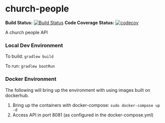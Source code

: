 
# church-people
**Build Status:**
[![Build Status](https://travis-ci.com/church-source/church-people.svg?branch=master)](https://travis-ci.com/church-source/church-people)
**Code Coverage Status:**
[![codecov](https://codecov.io/gh/church-source/church-people/branch/master/graph/badge.svg)](https://codecov.io/gh/church-source/church-people)

A church people API

### Local Dev Environment
To build: `gradlew build`

To run: `gradlew bootRun`

### Docker Environment
The following will bring up the environment with using images built on dockerhub. 
1. Bring up the containers with docker-compose: `sudo docker-compose up -d`
2. Access API in port 8081 (as configured in the docker-compose.yml)
